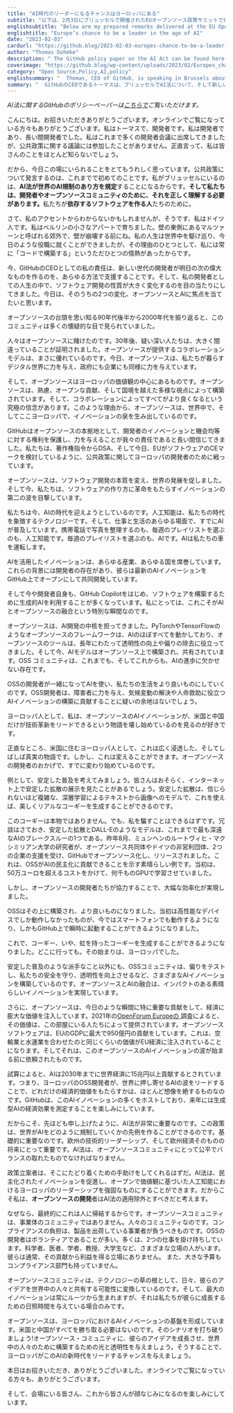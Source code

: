 ```yaml
---
title: "AI時代のリーダーになるチャンスはヨーロッパにある"
subtitle: "以下は、2月3日にブリュッセルで開催されたEUオープンソース政策サミットで行った私の準備した発言です。"
englishsubtitle: "Below are my prepared remarks delivered at the EU Open Source Policy Summit in Brussels on Feb 3rd."
englishtitle: "Europe’s chance to be a leader in the age of AI"
date: "2023-02-03"
cardurl: "https://github.blog/2023-02-03-europes-chance-to-be-a-leader-in-the-age-of-ai/"
author: "Thomas Dohmke"
description: " The GitHub policy paper on the AI Act can be found here .  Hello. Thank you for having me here. Thank you to those watching online. I’m Thomas, and I’m a developer. And you know, I’ve been a developer so long—I normally see a few people in the audience I know. I have been to a LOT of developer conferences, but not to discussions about public policy. I must admit: I probably don’t know most of you.  Which is why I’m so excited to be here today. It’s my first time giving remarks on any public policy, ever. I’m here in Brussels, because the AI Act will define how the world regulates AI. And we need to get it right, for developers and the open source community. For those that produce the software we all depend on .  Now, if you couldn’t tell from my accent, yes, I am German. I grew up in a small apartment in Berlin. In a suburb called Marzahn on the East side of the wall, before it fell. My life has transported me around the world, allowed me to hold positions like the one I hold today, in no small part because I’ve always had just one passion: to build with code.  Now, it is my responsibility as CEO of GitHub to help a new generation of developers, in every way I can, to build the next great thing of tomorrow. And over the course of my life as a developer, I have witnessed so many changes to the nature of software development. Today, I want to focus on two of these shifts: open s"
coverimage: "https://github.blog/wp-content/uploads/2023/02/Europes_chance_to_lead_AI.jpg?resize=1600%2C850"
category: "Open Source,Policy,AI,policy"
englishsummary: "  Thomas, CEO of GitHub, is speaking in Brussels about the AI Act and the importance of getting it right for developers and the open source community in order to help a new generation of developers build the next great thing of tomorrow."
summary: "  GitHubのCEOであるトーマスは、ブリュッセルでAI法について、そして新しい世代の開発者が明日の次の素晴らしいものを作るのを助けるために、開発者とオープンソースコミュニティのためにそれを正しくすることの重要性について講演しています。"
---
```


<p><em>AI法に関するGitHubのポリシーペーパーは<a href="https://github.blog/wp-content/uploads/2023/02/GitHub_Position_Paper-AI_Act.pdf">こちらで</a>ご覧いただけます。</em></p>
<p>こんにちは。お招きいただきありがとうございます。オンラインでご覧になっている方々もありがとうございます。私はトーマスで、開発者です。私は開発者であり、長い間開発者でした。私はこれまで多くの開発者会議に出席してきましたが、公共政策に関する議論には参加したことがありません。正直言って、私は皆さんのことをほとんど知らないでしょう。</p>
<p>だから、今日この場にいられることをとてもうれしく思っています。公共政策について発言するのは、これまでで初めてのことです。私がブリュッセルにいるのは、<strong>AI法が世界のAI規制のあり方を規定</strong>することになるからです。<strong>そして私たちは、開発者やオープンソースコミュニティのために、それを正しく理解する必要があります。</strong>私たちが<strong>依存するソフトウェアを作る人</strong>たちのために。</p>
<p>さて、私のアクセントからわからないかもしれませんが、そうです、私はドイツ人です。私はベルリンの小さなアパートで育ちました。壁の東側にあるマルツァーンと呼ばれる郊外で、壁が崩壊する前にね。私の人生は世界中を駆け巡り、今日のような役職に就くことができましたが、その理由のひとつとして、私には常に「コードで構築する」というただひとつの情熱があったからです。</p>
<p>今、GitHubのCEOとしての私の責任は、新しい世代の開発者が明日の次の偉大なものを作るのを、あらゆる方法で支援することです。そして、私の開発者としての人生の中で、ソフトウェア開発の性質が大きく変化するのを目の当たりにしてきました。今日は、そのうちの2つの変化、オープンソースとAIに焦点を当てたいと思います。</p>
<p>オープンソースの台頭を思い知る90年代後半から2000年代を振り返ると、このコミュニティは多くの懐疑的な目で見られていました。</p>
<p class="purple-text text-gradient-purple-coral mt-6 mb-6">人々はオープンソースに賭けたのです。30年後、疑い深い人たちは、大きく間違っていることが証明されました。オープンソースが提供するコラボレーションモデルは、まさに優れているのです。今日、オープンソースは、私たちが暮らすデジタル世界に力を与え、政府にも企業にも同様に力を与えています。</p>
<p>そして、オープンソースはヨーロッパの価値観の中心にあるものです。オープンソースは、熟慮、オープンな貢献、そして国境を越えた多様な視点によって構築されています。そして、コラボレーションによってすべてがより良くなるという究極の信念があります。このような理由から、オープンソースは、世界中で、そしてここヨーロッパで、イノベーションの泉を生み出しているのです。</p>
<p>GitHubはオープンソースの本拠地として、開発者のイノベーションと機会均等に対する権利を保護し、力を与えることが我々の責任であると長い間信じてきました。私たちは、著作権指令からDSA、そして今日、EUがソフトウェアのCEマークを検討しているように、公共政策に関してヨーロッパの開発者のために戦っています。</p>
<p>オープンソースは、ソフトウェア開発の本質を変え、世界の発展を促しました。そして今、私たちは、ソフトウェアの作り方に革命をもたらすイノベーションの第二の波を目撃しています。</p>
<p>私たちは今、AIの時代を迎えようとしているのです。人工知能は、私たちの時代を象徴するテクノロジーです。そして、仕事と生活のあらゆる場面で、すでにAIが普及しています。携帯電話で写真を整理するのも、毎週のプレイリストを選ぶのも、人工知能です。毎週のプレイリストを選ぶのも、AIです。AIは私たちの車を運転します。</p>
<p class="purple-text text-gradient-purple-coral mt-6 mb-6">AIを活用したイノベーションは、あらゆる産業、あらゆる国を席巻しています。これらの背景には開発者の存在があり、彼らは最新のAIイノベーションをGitHub上でオープンにして共同開発しています。</p>
<p>そして今や開発者自身も、GitHub Copilotをはじめ、ソフトウェアを構築するために生成的AIを利用することが多くなっています。私にとっては、これこそがAIとオープンソースの融合という特別な瞬間なのです。</p>
<p>オープンソースは、AI開発の中核を担ってきました。PyTorchやTensorFlowのようなオープンソースのフレームワークは、AIのほぼすべてを動かしており、オープンソースのツールは、長年にわたって透明性の向上や偏りの除去に役立ってきました。そして今、AIモデルはオープンソース上で構築され、共有されています。OSS コミュニティは、これまでも、そしてこれからも、AIの進歩に欠かせない存在です。</p>
<p>OSSの開発者が一緒になってAIを使い、私たちの生活をより良いものにしていくのです。OSS開発者は、障害者に力を与え、気候変動の解決や人命救助に役立つAIイノベーションの構築に貢献することに疑いの余地はないでしょう。</p>
<p class="purple-text text-gradient-purple-coral mt-6 mb-6">ヨーロッパ人として、私は、オープンソースのAIイノベーションが、米国と中国だけが技術革新をリードできるという物語を壊し始めているのを見るのが好きです。</p>
<p>正直なところ、米国に住むヨーロッパ人として、これは広く浸透した、そしてしばしば真実の物語です。しかし、これは変えることができます。オープンソースの開発者のおかげで、すでに変わり始めているのです。</p>
<p>例として、安定した普及を考えてみましょう。皆さんはおそらく、インターネット上で安定した拡散の展示を見たことがあるでしょう。安定した拡散は、信じられないほど複雑な、深層学習によるテキストから画像へのモデルで、これを使えば、美しくリアルなコーギーを生成することができるのです。</p>
<p>このコーギーは本物ではありません。でも、私を騙すことはできるはずです。冗談はさておき、安定した拡散とDALL-Eのようなモデルは、これまでで最も深遠なAIのブレークスルーの1つである。昨年8月、ミュンヘンのルートヴィヒ・マクシミリアン大学の研究者が、オープンソース共同体やドイツの非営利団体、2つの企業の支援を受け、GitHubでオープンソース化し、リリースされました。これは、OSSがAIの民主化に貢献できることを示す素晴らしい例です。当初は、50万ユーロを超えるコストをかけて、何千ものGPUで学習させていました。</p>
<p>しかし、オープンソースの開発者たちが協力することで、大幅な効率化が実現しました。</p>
<p>OSSはその上に構築され、より良いものになりました。当初は高性能なデバイスでしか動作しなかったものが、今ではスマートフォンでも動作するようになり、しかもGitHub上で瞬時に起動することができるようになりました。</p>
<p>これで、コーギー、いや、虹を持ったコーギーを生成することができるようになりました。どこに行っても。その始まりは、ヨーロッパでした。</p>
<p>安定した普及のような派手なこと以外にも、OSSコミュニティは、偏りをテストし、私たちの安全を守り、透明性を向上させるなど、さまざまなAIイノベーションを構築しているのです。オープンソースとAIの融合は、インパクトのある素晴らしいイノベーションを実現しています。</p>
<p>さらに、オープンソースは、今日のような瞬間に特に重要な貢献をして、経済に膨大な価値を注入しています。2021年の<a href="https://openforumeurope.org/open-source-impact-study/">OpenForum Europeの </a>調査によると、その価値は、この部屋にいる人たちによって提供されています。オープンソースソフトウェアは、EUのGDPに最大で950億円の貢献をしています。これは、空輸業と水運業を合わせたのと同じくらいの価値がEU経済に注入されていることになります。そしてそれは、このオープンソースのAIイノベーションの波が始まる前に依頼されたものです。</p>
<p>試算によると、AIは2030年までに世界経済に15兆円以上貢献するとされています。つまり、ヨーロッパのOSS開発者が、世界に押し寄せるAIの波をリードすることで、どれだけの経済的価値をもたらすかは、ほとんど想像を絶するものなのです。GitHubは、このAIイノベーションの多くをホストしており、来年には生成型AIの経済効果を測定することを楽しみにしています。</p>
<p>だからこそ、先ほども申し上げたように、AI法が非常に重要なのです。この政策は、世界がAIをどのように規制していくかの先例を作ることができるのです。基礎的に重要なのです。欧州の技術的リーダーシップ、そして欧州経済そのものの将来にとって重要です。AI法は、オープンソースコミュニティにとって公平でバランスの取れたものでなければなりません。</p>
<p>政策立案者は、そこにたどり着くための手助けをしてくれるはずだ。AI法は、民主化されたイノベーションを促進し、オープンで価値観に基づいた人工知能におけるヨーロッパのリーダーシップを強固なものにすることができます。だからこそ私は、<strong>オープンソースの開発</strong>者はAI法の適用除外とすべきだと考えます。</p>
<p>なぜなら、最終的にこれは人に帰結するからです。オープンソースコミュニティは、事業体のコミュニティではありません。人々のコミュニティなのです。コンプライアンスの負担は、製品を出荷している事業者が負うべきものです。OSSの開発者はボランティアであることが多い。多くは、2つの仕事を掛け持ちしています。科学者、医者、学者、教授、大学生など、さまざまな立場の人がいます。彼らは通常、その貢献から利益を得る立場にありません。  また、大きな予算もコンプライアンス部門も持っていません。</p>
<p class="purple-text text-gradient-purple-coral mt-6 mb-6">オープンソースコミュニティは、テクノロジーの草の根として、日々、彼らのアイデアを世界中の人々と共有する可能性に変換しているのです。そして、最大のイノベーションは常にルーツから生まれますが、それは私たちが彼らに成長するための日照時間を与えている場合のみです。</p>
<p>オープンソースは、ヨーロッパにおけるAIイノベーションの基盤を形成しています。米国と中国がすべてを勝ち取る必要はないのです。そのシナリオを打ち破りましょう!オープンソース・コミュニティに、彼らのアイデアを成長させ、世界中の人々のために構築するための光と透明性を与えましょう。そうすることで、ヨーロッパがこのAIの新時代をリードするチャンスを与えましょう。</p>
<p>本日はお招きいただき、ありがとうございました。オンラインでご覧になっている方々も、ありがとうございます。</p>
<p>そして、会場にいる皆さん、これから皆さんが顔なじみになるのを楽しみにしています。</p>


